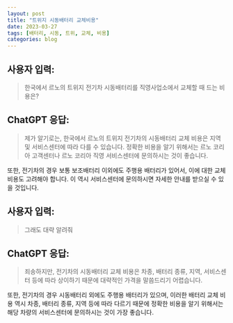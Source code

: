 ```yaml
---
layout: post
title: "트위지 시동배터리 교체비용"
date: 2023-03-27
tags: [배터리, 시동, 트위, 교체, 비용]
categories: blog
---
```


## 사용자 입력:
> 한국에서 르노의 트위지 전기차 시동배터리를 직영사업소에서 교체할 때 드는 비용은?

## ChatGPT 응답:
> 제가 알기로는, 한국에서 르노의 트위지 전기차의 시동배터리 교체 비용은 지역 및 서비스센터에 따라 다를 수 있습니다. 정확한 비용을 알기 위해서는 르노 코리아 고객센터나 르노 코리아 직영 서비스센터에 문의하시는 것이 좋습니다. 

또한, 전기차의 경우 보통 보조배터리 이외에도 주행용 배터리가 있어서, 이에 대한 교체 비용도 고려해야 합니다. 이 역시 서비스센터에 문의하시면 자세한 안내를 받으실 수 있을 것입니다.

## 사용자 입력:
> 그래도 대략 알려줘

## ChatGPT 응답:
> 죄송하지만, 전기차의 시동배터리 교체 비용은 차종, 배터리 종류, 지역, 서비스센터 등에 따라 상이하기 때문에 대략적인 가격을 말씀드리기 어렵습니다. 

또한, 전기차의 경우 시동배터리 외에도 주행용 배터리가 있으며, 이러한 배터리 교체 비용 역시 차종, 배터리 종류, 지역 등에 따라 다르기 때문에 정확한 비용을 알기 위해서는 해당 차량의 서비스센터에 문의하시는 것이 가장 좋습니다.

